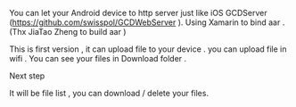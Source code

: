 You can let your Android device to http server just like iOS GCDServer (https://github.com/swisspol/GCDWebServer ).
Using Xamarin to bind aar .(Thx JiaTao Zheng to build aar )

This is first version , it can upload file to your device . you can upload file in wifi . You can see your files in Download folder .

Next step 

It will be file list , you can download / delete your files.
